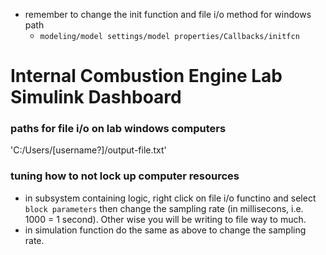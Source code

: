 * remember to change the init function and file i/o method for windows path
    * `modeling/model settings/model properties/Callbacks/initfcn`

# Internal Combustion Engine Lab Simulink Dashboard

### paths for file i/o on lab windows computers
'C:/Users/[username?]/output-file.txt'

### tuning how to not lock up computer resources
- in subsystem containing logic, right click on file i/o functino and select `block parameters`
then change the sampling rate (in millisecons, i.e. 1000 = 1 second). Other wise you will be
writing to file way to much.
- in simulation function do the same as above to change the sampling rate.
